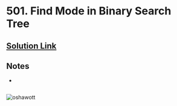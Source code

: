 # 501. Find Mode in Binary Search Tree

## [Solution Link]()

## Notes

- 

```c

```

![oshawott](https://projectpokemon.org/images/normal-sprite/oshawott.gif)
